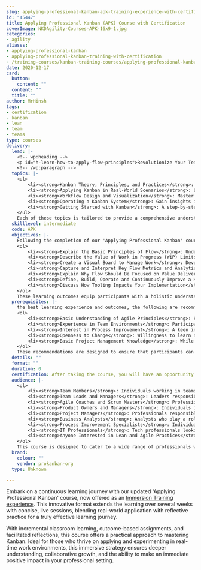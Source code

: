 ```yaml
---
slug: applying-professional-kanban-apk-training-experience-with-certification
id: "45447"
title: Applying Professional Kanban (APK) Course with Certification
coverImage: NKDAgility-Courses-APK-16x9-1.jpg
categories:
- agility
aliases:
- applying-professional-kanban
- applying-professional-kanban-training-with-certification
- /training-courses/kanban-training-courses/applying-professional-kanban-apk-training-experience-with-certification/
date: 2020-12-17
card:
  button:
    content: ""
  content: ""
  title: ""
author: MrHinsh
tags:
- certification
- kanban
- lean
- team
- teams
type: courses
delivery:
  lead: |-
    <!-- wp:heading -->
    <p id="h-learn-how-to-apply-flow-principles">Revolutionize Your Team's Performance with Kanban: Join our Immersion Training Course for a deep, practical dive into Kanban principles, designed to seamlessly integrate into your work life and foster continuous improvement and real-world application. Transform the way you deliver value today!</p>
    <!-- /wp:paragraph -->
  topics: |-
    <ul>
     	<li><strong>Kanban Theory, Principles, and Practices</strong>: Delve into the foundational theory of Kanban, exploring its key principles and practices. Understand the philosophy behind Kanban and how it drives efficiency and value delivery.</li>
     	<li><strong>Applying Kanban in Real-World Scenarios</strong>: Learn how to apply Kanban principles in various work environments. This topic covers practical strategies for implementation, including how to adapt Kanban to different team dynamics and project requirements.</li>
     	<li><strong>Workflow Design and Visualization</strong>: Master the art of creating effective Kanban boards. This includes designing workflows that reflect actual processes, using visualization tools to enhance clarity, and customizing boards to fit team needs.</li>
     	<li><strong>Operating a Kanban System</strong>: Gain insights into the day-to-day management of a Kanban system. Learn about managing work items, handling changes in workflow, and ensuring smooth operation of the Kanban process in your team.</li>
     	<li><strong>Getting Started with Kanban</strong>: A step-by-step guide to initiating a Kanban system from scratch. Understand the essentials of starting Kanban in your organization, from initial setup to engaging team members and ensuring a successful launch.</li>
    </ul>
    Each of these topics is tailored to provide a comprehensive understanding of Kanban, combining theoretical knowledge with practical, immersive exercises. This approach ensures that participants not only learn about Kanban but also acquire the skills necessary to effectively implement and benefit from it in their professional context.
  skilllevel: intermediate
  code: APK
  objectives: |-
    Following the completion of our 'Applying Professional Kanban' course, learners will have gained a comprehensive set of skills and knowledge, enabling them to:
    <ol>
     	<li><strong>Explain the Basic Principles of Flow</strong>: Understand and articulate the fundamental concepts of flow in the context of Kanban, and how they contribute to smoother, more efficient processes.</li>
     	<li><strong>Describe the Value of Work in Progress (WiP) Limits</strong>: Explain the importance of setting WiP limits and how they help in managing workload, reducing bottlenecks, and improving overall productivity.</li>
     	<li><strong>Create a Visual Board to Manage Work</strong>: Develop the skills to design and utilize visual boards effectively, facilitating better tracking, coordination, and management of tasks.</li>
     	<li><strong>Capture and Interpret Key Flow Metrics and Analytics</strong>: Learn to gather crucial data and metrics related to workflow and use them to identify areas for improvement and optimization.</li>
     	<li><strong>Explain Why Flow Should Be Focused on Value Delivery</strong>: Discuss the significance of aligning flow with value delivery, ensuring that processes are customer-centric and outcome-oriented.</li>
     	<li><strong>Define, Build, Operate and Continuously Improve a Kanban System</strong>: Acquire the ability to not only set up and run a Kanban system but also to iteratively refine and enhance it for better efficiency and effectiveness.</li>
     	<li><strong>Discuss How Tooling Impacts Your Implementation</strong>: Gain insights into the role of various tools and technologies in implementing Kanban and how they can influence the efficiency and success of your Kanban system.</li>
    </ol>
    These learning outcomes equip participants with a holistic understanding of Kanban, from its core principles to practical application, ensuring they are well-prepared to implement and sustain effective Kanban practices in their organizations.
  prerequisites: |-
    the best learning experience and outcomes, the following are recommended:
    <ol>
     	<li><strong>Basic Understanding of Agile Principles</strong>: Familiarity with agile concepts and methodologies can be beneficial, as Kanban is often used within an agile context. This background helps in grasping Kanban principles more quickly.</li>
     	<li><strong>Experience in Team Environments</strong>: Participants who have worked in team settings, regardless of their role, may find it easier to relate the concepts taught to real-world scenarios.</li>
     	<li><strong>Interest in Process Improvement</strong>: A keen interest in improving workflow, efficiency, and productivity within a team or organization will greatly enhance the learning experience.</li>
     	<li><strong>Openness to Change</strong>: Willingness to learn new methodologies and adapt to changes in processes is crucial for successfully applying Kanban principles.</li>
     	<li><strong>Basic Project Management Knowledge</strong>: While not mandatory, understanding the basics of project management can be helpful in comprehending how Kanban can optimize project workflows.</li>
    </ol>
    These recommendations are designed to ensure that participants can fully engage with the course content and apply the learnings effectively in their professional environments. However, the course is structured to be inclusive and beneficial even for those who are new to Kanban and agile practices.
  details: ""
  format: ""
  duration: 0
  certification: After taking the course, you will have an opportunity to validate that you understand core Kanban topics. We will invite you to take an online assessment that evaluates your understanding and provides you with guidance on areas to improve. This exclusive assessment is only available to class participants.
  audience: |-
    <ol>
     	<li><strong>Team Members</strong>: Individuals working in teams who are looking to enhance their workflow and productivity. Suitable for those in technical, creative, or operational roles seeking to improve their project management and delivery skills.</li>
     	<li><strong>Team Leads and Managers</strong>: Leaders responsible for overseeing teams and projects. Ideal for those aiming to implement more efficient processes and improve team alignment and delivery.</li>
     	<li><strong>Agile Coaches and Scrum Masters</strong>: Professionals dedicated to facilitating agile methodologies who wish to expand their toolkit with Kanban practices, enhancing their ability to guide teams in agile environments.</li>
     	<li><strong>Product Owners and Managers</strong>: Individuals in charge of product development and management, looking to optimize product delivery and align team efforts with customer value.</li>
     	<li><strong>Project Managers</strong>: Professionals responsible for planning, executing, and finalizing projects. This course is beneficial for those seeking to integrate Kanban into their project management practices for better control and efficiency.</li>
     	<li><strong>Business Analysts</strong>: Analysts who play a role in identifying business needs and determining solutions. The course is valuable for those looking to streamline processes and enhance collaboration with technical teams.</li>
     	<li><strong>Process Improvement Specialists</strong>: Individuals focused on improving business processes, who can benefit from the Kanban methodology to identify and implement effective process enhancements.</li>
     	<li><strong>IT Professionals</strong>: Tech professionals looking to improve their team's delivery capabilities and workflow management.</li>
     	<li><strong>Anyone Interested in Lean and Agile Practices</strong>: Individuals who are curious about or are beginners in lean and agile methodologies and wish to gain practical, hands-on experience with Kanban.</li>
    </ol>
    This course is designed to cater to a wide range of professionals who are involved in team-based work or project management, regardless of their industry. It provides valuable insights and skills for anyone interested in improving team efficiency, workflow management, and value delivery.
  brand:
    colour: ""
    vendor: prokanban-org
  type: Unknown

---
```


















Embark on a continuous learning journey with our updated 'Applying Professional Kanban' course, now offered as an [Immersion Training experience](https://nkdagility.com/blog/what-has-the-initial-response-been-to-the-immersive-learning-experiences-how-do-you-see-that-evolving/). This innovative format extends the learning over several weeks with concise, live sessions, blending real-world application with reflective practice for a truly effective learning journey.

With incremental classroom learning, outcome-based assignments, and facilitated reflections, this course offers a practical approach to mastering Kanban. Ideal for those who thrive on applying and experimenting in real-time work environments, this immersive strategy ensures deeper understanding, collaborative growth, and the ability to make an immediate positive impact in your professional setting.
















